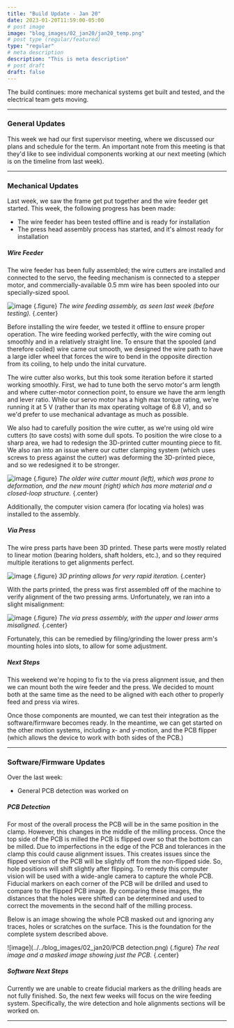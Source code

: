 ```yaml
---
title: "Build Update - Jan 20"
date: 2023-01-20T11:59:00-05:00
# post image
image: "blog_images/02_jan20/jan20_temp.png"
# post type (regular/featured)
type: "regular"
# meta description
description: "This is meta description"
# post draft
draft: false
---
```


The build continues: more mechanical systems get built and tested, and the electrical team gets moving.

<hr>

### General Updates

This week we had our first supervisor meeting, where we discussed our plans and schedule for the term. An important note from this meeting is that they'd like to see individual components working at our next meeting (which is on the timeline from last week).

<hr>

### Mechanical Updates

Last week, we saw the frame get put together and the wire feeder get started. This week, the following progress has been made:

* The wire feeder has been tested offline and is ready for installation
* The press head assembly process has started, and it's almost ready for installation

##### Wire Feeder

The wire feeder has been fully assembled; the wire cutters are installed and connected to the servo, the feeding mechanism is connected to a stepper motor, and commercially-available 0.5 mm wire has been spooled into our specially-sized spool.

![image](../../blog_images/02_jan20/wfh_assy_v2.jpg)
{.figure}
_The wire feeding assembly, as seen last week (before testing)._
{.center}

Before installing the wire feeder, we tested it offline to ensure proper operation. The wire feeding worked perfectly, with the wire coming out smoothly and in a relatively straight line. To ensure that the spooled (and therefore coiled) wire came out smooth, we designed the wire path to have a large idler wheel that forces the wire to bend in the opposite direction from its coiling, to help undo the inital curvature.

The wire cutter also works, but this took some iteration before it started working smoothly. First, we had to tune both the servo motor's arm length and where cutter-motor connection point, to ensure we have the arm length and lever ratio. While our servo motor has a high max torque rating, we're running it at 5 V (rather than its max operating voltage of 6.8 V), and so we'd prefer to use mechanical advantage as much as possible.

We also had to carefully position the wire cutter, as we're using old wire cutters (to save costs) with some dull spots. To position the wire close to a sharp area, we had to redesign the 3D-printed cutter mounting piece to fit. We also ran into an issue where our cutter clamping system (which uses screws to press against the cutter) was deforming the 3D-printed piece, and so we redesigned it to be stronger.

![image](../../blog_images/02_jan20/new_cad.jpg)
{.figure}
_The older wire cutter mount (left), which was prone to deformation, and the new mount (right) which has more material and a closed-loop structure._
{.center}

Additionally, the computer vision camera (for locating via holes) was installed to the assembly.

##### Via Press

The wire press parts have been 3D printed. These parts were mostly related to linear motion (bearing holders, shaft holders, etc.), and so they required multiple iterations to get alignments perfect.

![image](../../blog_images/02_jan20/3d_parts.jpg)
{.figure}
_3D printing allows for very rapid iteration._
{.center}

With the parts printed, the press was first assembled off of the machine to verify alignment of the two pressing arms. Unfortunately, we ran into a slight misalignment:

![image](../../blog_images/02_jan20/press_misalignment.jpg)
{.figure}
_The via press assembly, with the upper and lower arms misaligned._
{.center}

Fortunately, this can be remedied by filing/grinding the lower press arm's mounting holes into slots, to allow for some adjustment.

##### Next Steps

This weekend we're hoping to fix to the via press alignment issue, and then we can mount both the wire feeder and the press. We decided to mount both at the same time as the need to be aligned with each other to properly feed and press via wires.

Once those components are mounted, we can test their integration as the software/firmware becomes ready. In the meantime, we can get started on the other motion systems, including x- and y-motion, and the PCB flipper (which allows the device to work with both sides of the PCB.)

<hr>

### Software/Firmware Updates

Over the last week:
* General PCB detection was worked on

##### PCB Detection

For most of the overall process the PCB will be in the same position in the clamp. However, this changes in the middle of the milling process. Once the top side of the PCB is milled the PCB is flipped over so that the bottom can be milled. Due to imperfections in the edge of the PCB and tolerances in the clamp this could cause alignment issues. This creates issues since the flipped version of the PCB will be slightly off from the non-flipped side. So, hole positions will shift slightly after flipping. To remedy this computer vision will be used with a wide-angle camera to capture the whole PCB. Fiducial markers on each corner of the PCB will be drilled and used to compare to the flipped PCB image. By comparing these images, the distances that the holes were shifted can be determined and used to correct the movements in the second half of the milling process.

Below is an image showing the whole PCB masked out and ignoring any traces, holes or scratches on the surface. This is the foundation for the complete system described above. 

![image](../../blog_images/02_jan20/PCB detection.png)
{.figure}
_The real image and a masked image showing just the PCB._
{.center}

##### Software Next Steps

Currently we are unable to create fiducial markers as the drilling heads are not fully finished. So, the next few weeks will focus on the wire feeding system. Specifically, the wire detection and hole alignments sections will be worked on.

<hr>

<!--
### Electrical Updates

<hr>
-->